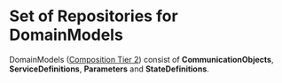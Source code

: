 # Set of Repositories for DomainModels

DomainModels ([Composition Tier 2](http://robmosys.eu/wiki/general_principles:ecosystem:start)) consist of **CommunicationObjects**, **ServiceDefinitions**, **Parameters** and **StateDefinitions**.
